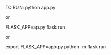 

TO RUN:
python app.py

or

FLASK_APP=ap.py flask run

or

export FLASK_APP=app.py
python -m flask run
